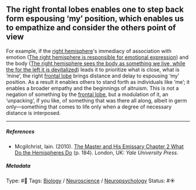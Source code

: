## The right frontal lobes enables one to step back form espousing ‘my’ position, which enables us to empathize and consider the others point of view

For example, if the [right hemisphere](Right%20hemisphere.md)'s immediacy of association with emotion ([The right hemisphere is responsible for emotional expression](The%20right%20hemisphere%20is%20responsible%20for%20emotional%20expression.md)) and the body ([The right hemisphere sees the body as something we live, while the for the left it is devitalized](The%20right%20hemisphere%20sees%20the%20body%20as%20something%20we%20live,%20while%20the%20for%20the%20left%20it%20is%20devitalized.md)) leads it to prioritize what is close, what is ‘mine’, the right [frontal lobe](Frontal%20lobe.md) brings distance and delay to espousing ‘my’ position. As a result it enables others to stand forth as individuals like ‘me’; it enables a broader empathy and the beginnings of altruism. This is not a negation of something by the [frontal lobe](Frontal%20lobe.md), but a modulation of it, an ‘unpacking’, if you like, of something that was there all along, albeit in germ only—something that comes to life only when a degree of necessary distance is interposed.

---

##### References

* Mcgilchrist, Iain. (2010). [The Master and His Emissary Chapter 2 What Do the Hemispheres Do](The%20Master%20and%20His%20Emissary%20Chapter%202%20What%20Do%20the%20Hemispheres%20Do.md) (p. 184). London, UK: *Yale University Press*.

##### Metadata

Type: #🔴 
Tags: [Biology]() / [Neuroscience](Neuroscience.md) / [Neuropsychology](Neuropsychology.md)
Status: #☀️ 

